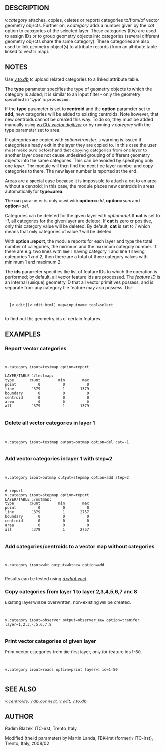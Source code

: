 
## DESCRIPTION

*v.category* attaches, copies, deletes or reports categories to/from/of
vector geometry objects. Further on, *v.category* adds a number
given by the *cat* option to categories of the selected layer.
These categories (IDs) are used to assign IDs or to group geometry objects
into categories (several different geometry objects share the same
category). These categories are also used to link geometry
object(s) to attribute records (from an attribute table linked to vector map).

## NOTES

Use *[v.to.db](v.to.db.html)* to upload related categories
to a linked attribute table.

The **type** parameter specifies the type of geometry objects to which
the category is added; it is similar to an input filter - only the
geometry specified in 'type' is processed.

If the **type** parameter is set to **centroid** and
the **option** parameter set to **add**, new categories will be
added to existing centroids. Note however, that new centroids cannot
be created this way. To do so, they must be added manually
using *[wxGUI vector
digitizer](wxGUI.vdigit.html)* or by running *v.category* with the type
parameter set to area.

If categories are copied with *option=transfer*, a warning is
issued if categories already exit in the layer they are copied to. In
this case the user must make sure beforehand that copying categories
from one layer to another layer does not cause undesired grouping of
different geometry objects into the same categories. This can be avoided
by specifying only one *layer*. The module will then find the
next free layer number and copy categories to there. The new layer number
is reported at the end.

Areas are a special case because it is impossible to attach a cat to
an area without a centroid; in this case, the module places new
centroids in areas automatically for **type=area**.

The **cat** parameter is only used with **option**=*add*,
**option**=*sum* and **option**=*del*.

Categories can be deleted for the given layer with *option=del*.
If **cat** is set to *-1*, all categories for the given layer
are deleted. If **cat** is zero or positive, only this category value
will be deleted. By default, **cat** is set to *1* which means
that only categories of value *1* will be deleted.

With **option=report**, the module reports for each layer and
type the total number of categories, the minimum and the maximum
category number. If there are e.g. two lines with line 1 having
category 1 and line 1 having categories 1 and 2, then there are a total
of three category values with minimum 1 and maximum 2.

The **ids** parameter specifies the list of feature IDs to which the
operation is performed; by default, all vector feature ids are processed.
The *feature ID* is an internal (unique) geometry ID that all vector
primitives possess, and is separate from any category the feature may
also possess.
Use

```


  [v.edit](v.edit.html) map=inputname tool=select


```

to find out the geometry ids of certain features.

## EXAMPLES

### Report vector categories

```


v.category input=testmap option=report

LAYER/TABLE 1/testmap:
type       count        min        max
point          0          0          0
line        1379          1       1379
boundary       0          0          0
centroid       0          0          0
area           0          0          0
all         1379          1       1379


```

### Delete all vector categories in layer 1

```


v.category input=testmap output=outmap option=del cat=-1


```

### Add vector categories in layer 1 with step=2

```


v.category input=outmap output=stepmap option=add step=2


# report
v.category input=stepmap option=report
LAYER/TABLE 1/outmap:
type       count        min        max
point          0          0          0
line        1379          1       2757
boundary       0          0          0
centroid       0          0          0
area           0          0          0
all         1379          1       2757


```

### Add categories/centroids to a vector map without categories

```


v.category input=wkt output=wktnew option=add


```

Results can be tested
using *[d.what.vect](d.what.vect.html)*.

### Copy categories from layer 1 to layer 2,3,4,5,6,7 and 8

Existing layer will be overwritten, non-existing will be created.

```


v.category input=observer output=observer_new option=transfer layer=1,2,3,4,5,6,7,8


```

### Print vector categories of given layer

Print vector categories from the first layer, only for feature ids 1-50.

```


v.category input=roads option=print layer=1 id=1-50


```

## SEE ALSO

*[v.centroids](v.centroids.html),
[v.db.connect](v.db.connect.html),
[v.edit](v.edit.html),
[v.to.db](v.to.db.html)*

## AUTHOR

Radim Blazek, ITC-irst, Trento, Italy

Modified (the id parameter) by Martin Landa,
FBK-irst (formerly ITC-irst), Trento, Italy, 2008/02
